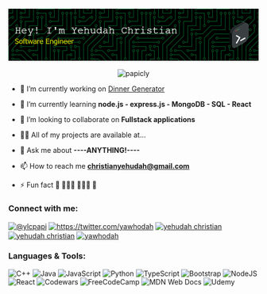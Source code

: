 ![Header](github-header-image.png)



<p align="center"> <img src="https://www.codewars.com/users/PapiCLY/badges/large" alt="papicly" /> </p>


- 🔭 I’m currently working on [Dinner Generator](https://papicly.github.io/exercisetracker/)

- 🌱 I’m currently learning **node.js - express.js - MongoDB - SQL - React**

- 👯 I’m looking to collaborate on **Fullstack applications**

- 👨‍💻 All of my projects are available at...

- 💬 Ask me about **----ANYTHING!----**

- 📫 How to reach me **christianyehudah@gmail.com**

- ⚡ Fun fact **🎨 👨🏽‍💻 🏋🏽‍♂️ 📖**

<h3 align="left">Connect with me:</h3>
<p align="left">
<a href="https://codepen.io/@ylcpapi" target="blank"><img align="center" src="https://raw.githubusercontent.com/rahuldkjain/github-profile-readme-generator/master/src/images/icons/Social/codepen.svg" alt="@ylcpapi" height="30" width="40" /></a>
<a href="https://twitter.com/https://twitter.com/yawhodah" target="blank"><img align="center" src="https://raw.githubusercontent.com/rahuldkjain/github-profile-readme-generator/master/src/images/icons/Social/twitter.svg" alt="https://twitter.com/yawhodah" height="30" width="40" /></a>
<a href="https://linkedin.com/in/yehudah christian" target="blank"><img align="center" src="https://raw.githubusercontent.com/rahuldkjain/github-profile-readme-generator/master/src/images/icons/Social/linked-in-alt.svg" alt="yehudah christian" height="30" width="40" /></a>
<a href="https://fb.com/yehudah christian" target="blank"><img align="center" src="https://raw.githubusercontent.com/rahuldkjain/github-profile-readme-generator/master/src/images/icons/Social/facebook.svg" alt="yehudah christian" height="30" width="40" /></a>
<a href="https://instagram.com/yawhodah" target="blank"><img align="center" src="https://raw.githubusercontent.com/rahuldkjain/github-profile-readme-generator/master/src/images/icons/Social/instagram.svg" alt="yawhodah" height="30" width="40" /></a>
</p>

<h3 align="left">Languages & Tools:</h3>

![C++](https://img.shields.io/badge/c++-%2300599C.svg?style=for-the-badge&logo=c%2B%2B&logoColor=white)
![Java](https://img.shields.io/badge/java-%23ED8B00.svg?style=for-the-badge&logo=openjdk&logoColor=white)
![JavaScript](https://img.shields.io/badge/javascript-%23323330.svg?style=for-the-badge&logo=javascript&logoColor=%23F7DF1E)
![Python](https://img.shields.io/badge/python-3670A0?style=for-the-badge&logo=python&logoColor=ffdd54)
![TypeScript](https://img.shields.io/badge/typescript-%23007ACC.svg?style=for-the-badge&logo=typescript&logoColor=white)
![Bootstrap](https://img.shields.io/badge/bootstrap-%238511FA.svg?style=for-the-badge&logo=bootstrap&logoColor=white)
![NodeJS](https://img.shields.io/badge/node.js-6DA55F?style=for-the-badge&logo=node.js&logoColor=white)
![React](https://img.shields.io/badge/react-%2320232a.svg?style=for-the-badge&logo=react&logoColor=%2361DAFB)
![Codewars](https://img.shields.io/badge/Codewars-B1361E?style=for-the-badge&logo=codewars&logoColor=grey)
![FreeCodeCamp](https://img.shields.io/badge/Freecodecamp-%23123.svg?&style=for-the-badge&logo=freecodecamp&logoColor=green)
![MDN Web Docs](https://img.shields.io/badge/MDN_Web_Docs-black?style=for-the-badge&logo=mdnwebdocs&logoColor=white)
![Udemy](https://img.shields.io/badge/Udemy-A435F0?style=for-the-badge&logo=Udemy&logoColor=white)
